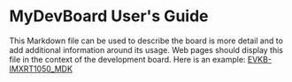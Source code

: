# MyDevBoard User's Guide

This Markdown file can be used to describe the board is more detail and to add additional information around
its usage. Web pages should display this file in the context of the development board.
Here is an example: [EVKB-IMXRT1050_MDK](https://www.keil.arm.com/boards/nxp-evkb-imxrt1050-mdk-rev-a1-126523e/guide/)